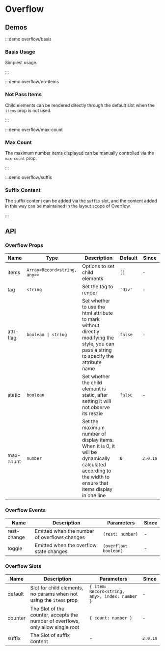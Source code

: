 # Overflow

## Demos

:::demo overflow/basis

### Basis Usage

Simplest usage.

:::

:::demo overflow/no-items

### Not Pass Items

Child elements can be rendered directly through the default slot when the `items` prop is not used.

:::

:::demo overflow/max-count

### Max Count

The maximum number items displayed can be manually controlled via the `max-count` prop.

:::

:::demo overflow/suffix

### Suffix Content

The suffix content can be added via the `suffix` slot, and the content added in this way can be maintained in the layout scope of Overflow.

:::

## API

### Overflow Props

| Name      | Type                         | Description                                                                                                                                              | Default | Since    |
| --------- | ---------------------------- | -------------------------------------------------------------------------------------------------------------------------------------------------------- | ------- | -------- |
| items     | `Array<Record<string, any>>` | Options to set child elements                                                                                                                            | `[]`    | -        |
| tag       | `string`                     | Set the tag to render                                                                                                                                    | `'div'` | -        |
| attr-flag | `boolean \| string`          | Set whether to use the html attribute to mark without directly modifying the style, you can pass a string to specify the attribute name                  | `false` | -        |
| static    | `boolean`                    | Set whether the child element is static, after setting it will not observe its reszie                                                                    | `false` | -        |
| max-count | `number`                     | Set the maximum number of display items. When it is 0, it will be dynamically calculated according to the width to ensure that items display in one line | `0`     | `2.0.19` |

### Overflow Events

| Name        | Description                                  | Parameters            | Since |
| ----------- | -------------------------------------------- | --------------------- | ----- |
| rest-change | Emitted when the number of overflows changes | `(rest: number)`      | -     |
| toggle      | Emitted when the overflow state changes      | `(overflow: boolean)` | -     |

### Overflow Slots

| Name    | Description                                                                      | Parameters                                     | Since    |
| ------- | -------------------------------------------------------------------------------- | ---------------------------------------------- | -------- |
| default | Slot for child elements, no params when not using the `items` prop               | `{ item: Record<string, any>, index: number }` | -        |
| counter | The Slot of the counter, accepts the number of overflows, only allow single root | `{ count: number }`                            | -        |
| suffix  | The Slot of suffix content                                                       | -                                              | `2.0.19` |
